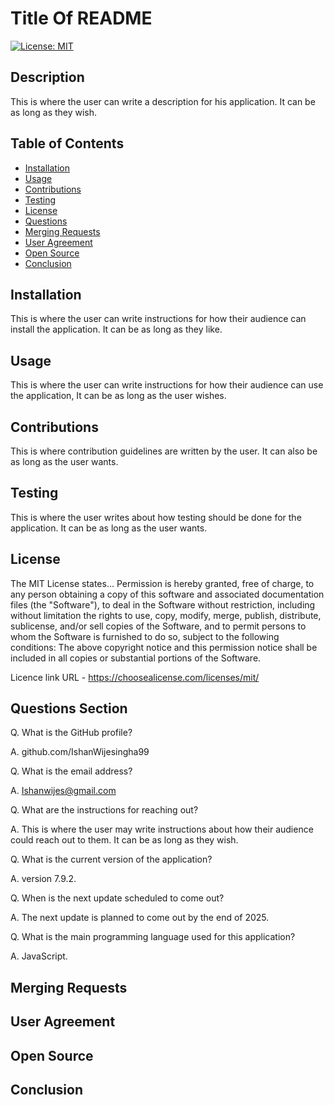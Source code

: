 # Title Of README
    
[![License: MIT](https://img.shields.io/badge/License-MIT-yellow.svg)](https://opensource.org/licenses/MIT)


## Description
This is where the user can write a description for his application. It can be as long as they wish.

## Table of Contents
- [Installation](#installation)
- [Usage](#usage)
- [Contributions](#contributions)
- [Testing](#testing)
- [License](#license)
- [Questions](#questions)
- [Merging Requests](#merging-requests)
- [User Agreement](#user-agreement)
- [Open Source](#open-source)
- [Conclusion](#conclusion)


## Installation
This is where the user can write instructions for how their audience can install the application. It can be as long as they like.

## Usage
This is where the user can write instructions for how their audience can use the application, It can be as long as the user wishes.

## Contributions
This is where contribution guidelines are written by the user. It can also be as long as the user wants.

## Testing
This is where the user writes about how testing should be done for the application. It can be as long as the user wants.

## License
The MIT License states... Permission is hereby granted, free of charge, to any person obtaining a copy of this software and associated documentation files (the "Software"), to deal in the Software without restriction, including without limitation the rights to use, copy, modify, merge, publish, distribute, sublicense, and/or sell copies of the Software, and to permit persons to whom the Software is furnished to do so, subject to the following conditions: The above copyright notice and this permission notice shall be included in all copies or substantial portions of the Software.

Licence link URL - https://choosealicense.com/licenses/mit/

## Questions Section

Q. What is the GitHub profile?

A. github.com/IshanWijesingha99

Q. What is the email address?

A. Ishanwijes@gmail.com

Q. What are the instructions for reaching out?

A. This is where the user may write instructions about how their audience could reach out to them. It can be as long as they wish.

Q. What is the current version of the application?

A. version 7.9.2.

Q. When is the next update scheduled to come out?

A. The next update is planned to come out by the end of 2025.

Q. What is the main programming language used for this application?

A. JavaScript.




## Merging Requests

## User Agreement

## Open Source

## Conclusion


